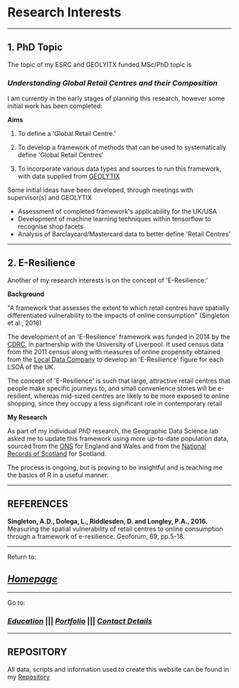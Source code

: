 # Research Interests


---

## 1. PhD Topic

The topic of my ESRC and GEOLYITX funded MSc/PhD topic is

### *Understanding Global Retail Centres and their Composition*


I am currently in the early stages of planning this research, however some initial work has been completed:


**Aims**

1) To define a 'Global Retail Centre.'

2) To develop a framework of methods that can be used to systematically define 'Global Retail Centres'

3) To incorporate various data types and sources to run this framework, with data supplied from [GEOLYTIX](https://geolytix.co.uk/?geodata)


Some initial ideas have been developed, through meetings with supervisor(s) and GEOLYTIX

- Assessment of completed framework's applicability for the UK/USA
- Development of machine learning techniques within tensorflow to recognise shop facets
- Analysis of Barclaycard/Mastercard data to better define 'Retail Centres'

---

## 2. E-Resilience

Another of my research interests is on the concept of 'E-Resilience:'

**Background**

"A framework that assesses the extent to which retail centres have spatially differentiated vulnerability to the impacts of online 
  consumption" (Singleton et al., 2016)
  
The development of an 'E-Resilience' framework was funded in 2014 by the [CDRC](https://www.cdrc.ac.uk/), in partnership with the 
University of Liverpool. It used census data from the 2011 census along with measures of online propensity obtained from the 
[Local Data Company](https://www.localdatacompany.com/) to develop an 'E-Resilience' figure for each LSOA of the UK.

The concept of 'E-Resilience' is such that large, attractive retail centres that people make specific journeys to, and small convenience
stores will be e-resilient, whereas mid-sized centres are likely to be more exposed to online shopping, since they occupy a less 
significant role in contemporary retail

**My Research**

As part of my individual PhD research, the Geographic Data Science lab asked me to update this framework using more up-to-date population
data, sourced from the [ONS](https://www.ons.gov.uk/peoplepopulationandcommunity/populationandmigration/populationestimates) for England
and Wales and from the [National Records of Scotland](https://www.ons.gov.uk/peoplepopulationandcommunity/populationandmigration/populationestimates)
for Scotland.

The process is ongoing, but is proving to be insightful and is teaching me the basics of R in a useful manner.

---
## **REFERENCES**

**Singleton, A.D., Dolega, L., Riddlesden, D. and Longley, P.A., 2016.** Measuring the spatial vulnerability of retail centres to online consumption through a framework of e-resilience. Geoforum, 69, pp.5-18.

---

Return to:

## [*Homepage*](index.md)

---

Go to:

### [*Education*](Education.md)  |||    [*Portfolio*](AssignmentPortfolio.md)  |||   [*Contact Details*](ContactDetails.md)

---

## REPOSITORY

All data, scripts and information used to create this website can be found in my [Repository](https://github.com/patrickballantyne/patrickballantyne.github.io)
